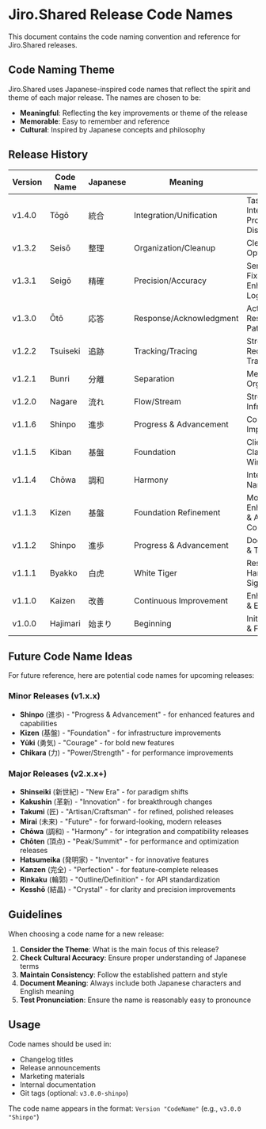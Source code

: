 # Jiro.Shared Release Code Names

This document contains the code naming convention and reference for Jiro.Shared releases.

## Code Naming Theme

Jiro.Shared uses Japanese-inspired code names that reflect the spirit and theme of each major release. The names are chosen to be:

- **Meaningful**: Reflecting the key improvements or theme of the release
- **Memorable**: Easy to remember and reference
- **Cultural**: Inspired by Japanese concepts and philosophy

## Release History

| Version | Code Name | Japanese | Meaning | Theme |
|---------|-----------|----------|---------|--------|
| v1.4.0 | Tōgō | 統合 | Integration/Unification | TaskManager Integration & Proto Distribution |
| v1.3.2 | Seisō | 整理 | Organization/Cleanup | Clean Logging Optimization |
| v1.3.1 | Seigō | 精確 | Precision/Accuracy | Serialization Fixes & Enhanced Logging |
| v1.3.0 | Ōtō | 応答 | Response/Acknowledgment | ActionResult & Response Pattern |
| v1.2.2 | Tsuiseki | 追跡 | Tracking/Tracing | Stream Request Tracking |
| v1.2.1 | Bunri | 分離 | Separation | Method Organization |
| v1.2.0 | Nagare | 流れ | Flow/Stream | Streaming Infrastructure |
| v1.1.6 | Shinpo | 進歩 | Progress & Advancement | Continued Improvements |
| v1.1.5 | Kiban | 基盤 | Foundation | Client Base Class & Event Wiring |
| v1.1.4 | Chōwa | 調和 | Harmony | Interface Naming Clarity |
| v1.1.3 | Kizen | 基盤 | Foundation Refinement | Model Enhancement & API Consistency |
| v1.1.2 | Shinpo | 進歩 | Progress & Advancement | Documentation & Testing |
| v1.1.1 | Byakko | 白虎 | White Tiger | Response Handlers & SignalR |
| v1.1.0 | Kaizen | 改善 | Continuous Improvement | Enhancement & Extension |
| v1.0.0 | Hajimari | 始まり | Beginning | Initial Release & Foundation |

## Future Code Name Ideas

For future reference, here are potential code names for upcoming releases:

### Minor Releases (v1.x.x)

- **Shinpo** (進歩) - "Progress & Advancement" - for enhanced features and capabilities
- **Kizen** (基盤) - "Foundation" - for infrastructure improvements
- **Yūki** (勇気) - "Courage" - for bold new features
- **Chikara** (力) - "Power/Strength" - for performance improvements

### Major Releases (v2.x.x+)

- **Shinseiki** (新世紀) - "New Era" - for paradigm shifts
- **Kakushin** (革新) - "Innovation" - for breakthrough changes
- **Takumi** (匠) - "Artisan/Craftsman" - for refined, polished releases
- **Mirai** (未来) - "Future" - for forward-looking, modern releases
- **Chōwa** (調和) - "Harmony" - for integration and compatibility releases
- **Chōten** (頂点) - "Peak/Summit" - for performance and optimization releases
- **Hatsumeika** (発明家) - "Inventor" - for innovative features
- **Kanzen** (完全) - "Perfection" - for feature-complete releases
- **Rinkaku** (輪郭) - "Outline/Definition" - for API standardization
- **Kesshō** (結晶) - "Crystal" - for clarity and precision improvements

## Guidelines

When choosing a code name for a new release:

1. **Consider the Theme**: What is the main focus of this release?
2. **Check Cultural Accuracy**: Ensure proper understanding of Japanese terms
3. **Maintain Consistency**: Follow the established pattern and style
4. **Document Meaning**: Always include both Japanese characters and English meaning
5. **Test Pronunciation**: Ensure the name is reasonably easy to pronounce

## Usage

Code names should be used in:

- Changelog titles
- Release announcements
- Marketing materials
- Internal documentation
- Git tags (optional: `v3.0.0-shinpo`)

The code name appears in the format: `Version "CodeName"` (e.g., `v3.0.0 "Shinpo"`)
